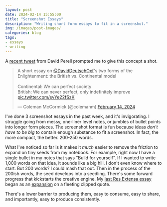 ```yaml
---
layout: post
date: 2024-02-14 15:55:00
title: "Screenshot Essays"
description: "Writing short form essays to fit in a screenshot."
img: /images/post-images/
categories: blog
tags:
- essays
- writing
---
```


A [recent tweet](https://x.com/david_perell/status/1753846079290769762?s=20) from David Perell prompted me to give this concept a shot.

<blockquote class="twitter-tweet tw-align-center"><p lang="en" dir="ltr">A short essay on <a href="https://twitter.com/DavidDeutschOxf?ref_src=twsrc%5Etfw">@DavidDeutschOxf</a>&#39;s two forms of the Enlightenment: the British vs. Continental model<br><br>Continental: We can perfect society<br>British: We can never perfect, only indefinitely improve <a href="https://t.co/svYe22fSzK">pic.twitter.com/svYe22fSzK</a></p>&mdash; Coleman McCormick (@colemanm) <a href="https://twitter.com/colemanm/status/1757838668041945599?ref_src=twsrc%5Etfw">February 14, 2024</a></blockquote> <script async src="https://platform.twitter.com/widgets.js" charset="utf-8"></script>

I've done 3 screenshot essays in the past week, and it's invigorating. I struggle going from messy, one-liner level notes, or jumbles of bullet points into longer form pieces. The screenshot format is fun because ideas _don't have to be big_ to contain enough substance to fit a screenshot. In fact, the more compact, the better. 200-250 words.

What I've noticed so far is it makes it _much_ easier to remove the friction to expand on tiny seeds from my notebook. For example, right now I have a single bullet in my notes that says "Build for yourself". If I wanted to write 1,000 words on that idea, it sounds like a big hill. I don't even know where to start. But 200 words? I could mash that out. Then in the process of the 200ish words, the seed develops into a seedling. There's some forward progress that kickstarts the creative engine. My [last Res Extensa essay](https://www.resextensa.co/p/simplicity-on-the-other-side-of-complexity "Simplicity on the Other Side of Complexity") began as an [expansion](https://x.com/colemanm/status/1755681163627094176?s=20 "Screenshot essay on simplicity") on a fleeting clipped quote.

There's a lower barrier to producing them, easy to consume, easy to share, and importantly, easy to produce consistently.

